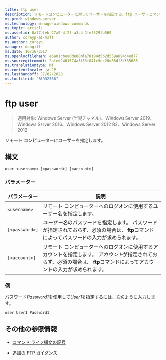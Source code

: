 ```yaml
---
title: ftp user
description: リモートコンピューターに対してユーザーを指定する、ftp ユーザーコマンドの参照記事です。
ms.prod: windows-server
ms.technology: manage-windows-commands
ms.topic: article
ms.assetid: 0a77bfeb-27a9-4f2f-a3c4-2fef529fb569
author: coreyp-at-msft
ms.author: coreyp
manager: dongill
ms.date: 10/16/2017
ms.openlocfilehash: e6a01cbea0de80bfa78194d5b2d559a894d4ed77
ms.sourcegitcommit: 2afed2461574a3f53f84fc9ec28d86df3b335685
ms.translationtype: MT
ms.contentlocale: ja-JP
ms.lasthandoff: 07/02/2020
ms.locfileid: "85932366"
---
```

# <a name="ftp-user"></a>ftp user

> 適用対象: Windows Server (半期チャネル)、Windows Server 2019、Windows Server 2016、Windows Server 2012 R2、Windows Server 2012

リモート コンピューターにユーザーを指定します。

## <a name="syntax"></a>構文

```
user <username> [<password>] [<account>]
```

### <a name="parameters"></a>パラメーター

| パラメーター | 説明 |
| --------- | ----------- |
| `<username>` | リモート コンピューターへのログオンに使用するユーザー名を指定します。 |
| `[<password>]` | *ユーザー名*のパスワードを指定します。 パスワードが指定されておらず、必須の場合は、 **ftp**コマンドによってパスワードの入力が求められます。 |
| `[<account>]` | リモート コンピューターへのログオンに使用するアカウントを指定します。 *アカウント*が指定されておらず、必須の場合は、 **ftp**コマンドによってアカウントの入力が求められます。 |

### <a name="examples"></a>例

パスワード*Password1*を使用して*User1*を指定するには、次のように入力します。

```
user User1 Password1
```

## <a name="additional-references"></a>その他の参照情報

- [コマンド ライン構文の記号](command-line-syntax-key.md)

- [追加の FTP ガイダンス](https://docs.microsoft.com/previous-versions/orphan-topics/ws.10/cc756013(v=ws.10))
